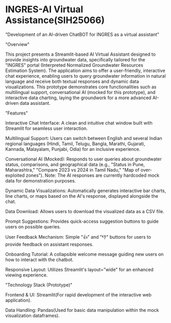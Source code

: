 # INGRES-AI Virtual Assistance(SIH25066)
"Development of an Al-driven ChatBOT for INGRES as a virtual assistant"




"Overview"

This project presents a Streamlit-based AI Virtual Assistant designed to provide insights into groundwater data, specifically tailored for the "INGRES" portal (Interpreted Normalized Groundwater Resources Estimation System). The application aims to offer a user-friendly, interactive chat experience, enabling users to query groundwater information in natural language and receive both textual responses and dynamic data visualizations. This prototype demonstrates core functionalities such as multilingual support, conversational AI (mocked for this prototype), and interactive data charting, laying the groundwork for a more advanced AI-driven data assistant.





"Features"

Interactive Chat Interface: A clean and intuitive chat window built with Streamlit for seamless user interaction.

Multilingual Support: Users can switch between English and several Indian regional languages (Hindi, Tamil, Telugu, Bangla, Marathi, Gujarati, Kannada, Malayalam, Punjabi, Odia) for an inclusive experience.

Conversational AI (Mocked): Responds to user queries about groundwater status, comparisons, and geographical data (e.g., "Status in Pune, Maharashtra," "Compare 2023 vs 2024 in Tamil Nadu," "Map of over-exploited zones"). Note: The AI responses are currently hardcoded mock data for demonstration purposes.

Dynamic Data Visualizations: Automatically generates interactive bar charts, line charts, or maps based on the AI's response, displayed alongside the chat.

Data Download: Allows users to download the visualized data as a CSV file.

Prompt Suggestions: Provides quick-access suggestion buttons to guide users on possible queries.

User Feedback Mechanism: Simple "👍" and "👎" buttons for users to provide feedback on assistant responses.

Onboarding Tutorial: A collapsible welcome message guiding new users on how to interact with the chatbot.

Responsive Layout: Utilizes Streamlit's layout="wide" for an enhanced viewing experience.





"Technology Stack (Prototype)"

Frontend & UI: Streamlit(For rapid development of the interactive web application).

Data Handling: Pandas(Used for basic data manipulation within the mock visualization dataframes).
